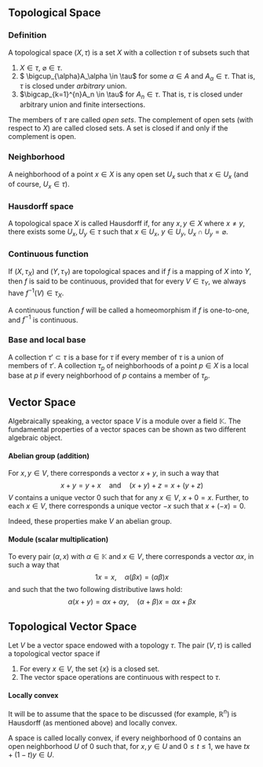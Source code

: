 ## Topological Space

### Definition

A topological space $(X,\tau)$ is a set $X$ with a collection $\tau$ of subsets such that

1. $X \in \tau$, $\varnothing \in \tau$.
2. $ \bigcup_{\alpha}A_\alpha \in \tau$ for some $\alpha \in A$ and $A_\alpha \in \tau$. That is, $\tau$ is closed under *arbitrary* union.
3. $\bigcap_{k=1}^{n}A_n \in \tau$ for $A_n \in \tau$. That is, $\tau$ is closed under arbitrary union and finite intersections.

The members of $\tau$ are called *open sets*. The complement of open sets (with respect to $X$) are called closed sets. A set is closed if and only if the complement is open.

### Neighborhood

A neighborhood of a point $x \in X$ is any open set $U_x$ such that $x \in U_x$ (and of course, $U_x \in \tau$).

### Hausdorff space

A topological space $X$ is called Hausdorff if, for any $x,y\in X$ where $x \neq y$, there exists some $U_x,U_y \in \tau$ such that $x \in U_x$, $y \in U_y$, $U_x \cap U_y = \varnothing$.

### Continuous function

If $(X,\tau_X)$ and $(Y,\tau_Y)$ are topological spaces and if $f$ is a mapping of $X$ into $Y$, then $f$ is said to be continuous, provided that for every $V \in \tau_Y$, we always have $f^{-1}(V) \in \tau_X$.

A continuous function $f$ will be called a homeomorphism if $f$ is one-to-one, and $f^{-1}$ is continuous.

### Base and local base

A collection $\tau' \subset \tau$ is a base for $\tau$ if every member of $\tau$ is a union of members of $\tau'$. A collection $\tau_p$ of neighborhoods of a point $p \in X$ is a local base at $p$ if every neighborhood of $p$ contains a member of $\tau_p$.

## Vector Space

Algebraically speaking, a vector space $V$ is a module over a field $\mathbb{K}$. The fundamental properties of a vector spaces can be shown as two different algebraic object.

#### Abelian group (addition)

For $x,y \in V$, there corresponds a vector $x+y$, in such a way that
$$
x+y=y+x \quad\text{and}\quad (x+y)+z=x+(y+z)
$$
$V$ contains a unique vector $0$ such that for any $x \in V$, $x+0=x$. Further, to each $x \in V$, there corresponds a unique vector $-x$ such that $x+(-x)=0$.

Indeed, these properties make $V$ an abelian group.

#### Module (scalar multiplication)

To every pair $(\alpha,x)$ with $\alpha \in \mathbb{K}$ and $x \in V$, there corresponds a vector $\alpha{x}$, in such a way that
$$
1x=x,\quad \alpha(\beta{x})=(\alpha\beta)x
$$
and such that the two following distributive laws hold:
$$
\alpha(x+y)=\alpha{x}+\alpha{y},\quad (\alpha+\beta)x=\alpha{x}+\beta{x}
$$


## Topological Vector Space

Let $V$ be a vector space endowed with a topology $\tau$. The pair $(V,\tau)$ is called a topological vector space if

1. For every $x \in V$, the set $\{x\}$ is a closed set.
2. The vector space operations are continuous with respect to $\tau$.

#### Locally convex

It will be to assume that the space to be discussed (for example, $\mathbb{R}^n$) is Hausdorff (as mentioned above) and locally convex.

A space is called locally convex, if every neighborhood of $0$ contains an open neighborhood $U$ of $0$ such that, for $x,y \in U$ and $0 \leq t \leq 1$, we have $tx+(1-t)y \in U$.